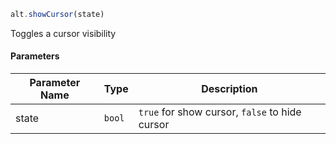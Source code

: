 ```js
alt.showCursor(state)
```

Toggles a cursor visibility

#### Parameters
| Parameter Name | Type | Description |
| -------------- | ----------- | ----------- |
| state | `bool` | `true` for show cursor, `false` to hide cursor |